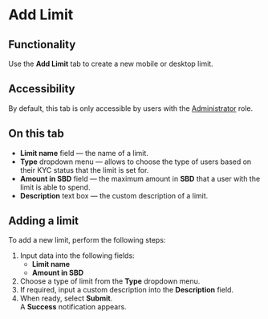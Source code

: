 # Add Limit

## Functionality

Use the **Add Limit** tab to create a new mobile or desktop limit.

## Accessibility

By default, this tab is only accessible by users with the [Administrator](../roles.md#administrator) role.

## On this tab
- **Limit name** field — the name of a limit.
- **Type** dropdown menu — allows to choose the type of users based on their KYC status that the limit is set for.
- **Amount in SBD** field — the maximum amount in **SBD** that a user with the limit is able to spend.
- **Description** text box — the custom description of a limit.

## Adding a limit

To add a new limit, perform the following steps:
1. Input data into the following fields:
   - **Limit name**
   - **Amount in SBD**
2. Choose a type of limit from the **Type** dropdown menu.
3. If required, input a custom description into the **Description** field.
4. When ready, select **Submit**.\
   A **Success** notification appears.
